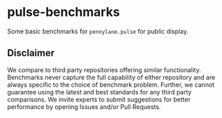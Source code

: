 # pulse-benchmarks
Some basic benchmarks for `pennylane.pulse` for public display.

## Disclaimer

We compare to third party repositories offering similar functionality. Benchmarks never capture the full capability of either repository and are always specific to the choice of benchmark problem. Further, we cannot guarantee using the latest and best standards for any third party comparisons. We invite experts to submit suggestions for better performance by opening Issues and/or Pull Requests.
